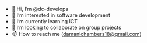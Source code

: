 - 👋 Hi, I’m @dc-develops
- 👀 I’m interested in software development
- 🌱 I’m currently learning ICT
- 💞️ I’m looking to collaborate on group projects
- 📫 How to reach me (damanichambers18@gmail.com)

<!---
dc-develops/dc-develops is a ✨ special ✨ repository because its `README.md` (this file) appears on your GitHub profile.
You can click the Preview link to take a look at your changes.
--->
